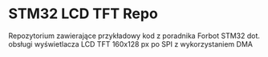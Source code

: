 # STM32 LCD TFT Repo
Repozytorium zawierające przykładowy kod z poradnika Forbot STM32 dot. obsługi wyświetlacza LCD TFT 160x128 px po SPI z wykorzystaniem DMA